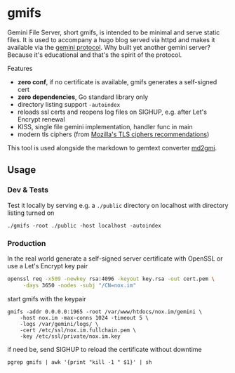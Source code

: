 # gmifs

Gemini File Server, short gmifs, is intended to be minimal and serve static files. It is used
to accompany a hugo blog served via httpd and makes it available via the [gemini
protocol](https://gemini.circumlunar.space/docs/specification.gmi). Why built yet another gemini
server? Because it's educational and that's the spirit of the protocol.

Features
- **zero conf**, if no certificate is available, gmifs generates a self-signed cert
- **zero dependencies**, Go standard library only
- directory listing support `-autoindex`
- reloads ssl certs and reopens log files on SIGHUP, e.g. after Let's Encrypt renewal
- KISS, single file gemini implementation, handler func in main
- modern tls ciphers (from [Mozilla's TLS ciphers recommendations](https://statics.tls.security.mozilla.org/server-side-tls-conf.json))

This tool is used alongside the markdown to gemtext converter
[md2gmi](https://github.com/n0x1m/md2gmi).

## Usage

### Dev & Tests

Test it locally by serving e.g. a `./public` directory on localhost with directory listing turned on

```
./gmifs -root ./public -host localhost -autoindex
```

### Production

In the real world generate a self-signed server certificate with OpenSSL or use a Let's Encrypt
key pair

```bash
openssl req -x509 -newkey rsa:4096 -keyout key.rsa -out cert.pem \
     -days 3650 -nodes -subj "/CN=nox.im"
```

start gmifs with the keypair

```
gmifs -addr 0.0.0.0:1965 -root /var/www/htdocs/nox.im/gemini \
    -host nox.im -max-conns 1024 -timeout 5 \
    -logs /var/gemini/logs/ \
    -cert /etc/ssl/nox.im.fullchain.pem \
    -key /etc/ssl/private/nox.im.key
```

if need be, send SIGHUP to reload the certificate without downtime

```
pgrep gmifs | awk '{print "kill -1 " $1}' | sh
```
